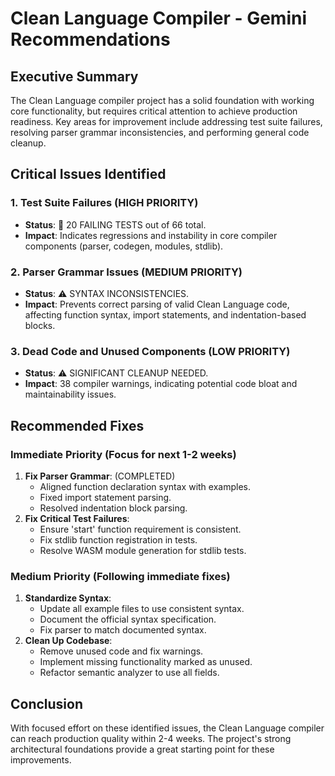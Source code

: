 # Clean Language Compiler - Gemini Recommendations

## Executive Summary

The Clean Language compiler project has a solid foundation with working core functionality, but requires critical attention to achieve production readiness. Key areas for improvement include addressing test suite failures, resolving parser grammar inconsistencies, and performing general code cleanup.

## Critical Issues Identified

### 1. Test Suite Failures (HIGH PRIORITY)
- **Status**: 🚨 20 FAILING TESTS out of 66 total.
- **Impact**: Indicates regressions and instability in core compiler components (parser, codegen, modules, stdlib).

### 2. Parser Grammar Issues (MEDIUM PRIORITY)
- **Status**: ⚠️ SYNTAX INCONSISTENCIES.
- **Impact**: Prevents correct parsing of valid Clean Language code, affecting function syntax, import statements, and indentation-based blocks.

### 3. Dead Code and Unused Components (LOW PRIORITY)
- **Status**: ⚠️ SIGNIFICANT CLEANUP NEEDED.
- **Impact**: 38 compiler warnings, indicating potential code bloat and maintainability issues.

## Recommended Fixes

### Immediate Priority (Focus for next 1-2 weeks)
1.  **Fix Parser Grammar**: (COMPLETED)
    - Aligned function declaration syntax with examples.
    - Fixed import statement parsing.
    - Resolved indentation block parsing.
2.  **Fix Critical Test Failures**:
    - Ensure 'start' function requirement is consistent.
    - Fix stdlib function registration in tests.
    - Resolve WASM module generation for stdlib tests.

### Medium Priority (Following immediate fixes)
1.  **Standardize Syntax**:
    - Update all example files to use consistent syntax.
    - Document the official syntax specification.
    - Fix parser to match documented syntax.
2.  **Clean Up Codebase**:
    - Remove unused code and fix warnings.
    - Implement missing functionality marked as unused.
    - Refactor semantic analyzer to use all fields.

## Conclusion

With focused effort on these identified issues, the Clean Language compiler can reach production quality within 2-4 weeks. The project's strong architectural foundations provide a great starting point for these improvements.